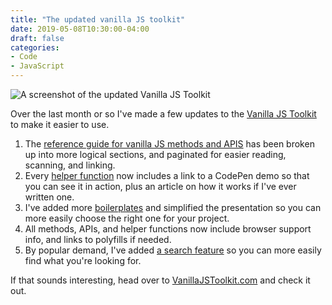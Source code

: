```yaml
---
title: "The updated vanilla JS toolkit"
date: 2019-05-08T10:30:00-04:00
draft: false
categories:
- Code
- JavaScript
---
```


<img alt="A screenshot of the updated Vanilla JS Toolkit" src="/img/articles/vanilla-js-toolkit-updates.jpg">

Over the last month or so I've made a few updates to the [Vanilla JS Toolkit](https://vanillajstoolkit.com/) to make it easier to use.

1. The [reference guide for vanilla JS methods and APIS](https://vanillajstoolkit.com/reference/) has been broken up into more logical sections, and paginated for easier reading, scanning, and linking.
2. Every [helper function](https://vanillajstoolkit.com/helpers/) now includes a link to a CodePen demo so that you can see it in action, plus an article on how it works if I've ever written one.
3. I've added more [boilerplates](https://vanillajstoolkit.com/boilerplates/) and simplified the presentation so you can more easily choose the right one for your project.
4. All methods, APIs, and helper functions now include browser support info, and links to polyfills if needed.
5. By popular demand, I've added [a search feature](https://vanillajstoolkit.com/search/) so you can more easily find what you're looking for.

If that sounds interesting, head over to [VanillaJSToolkit.com](https://vanillajstoolkit.com/) and check it out.